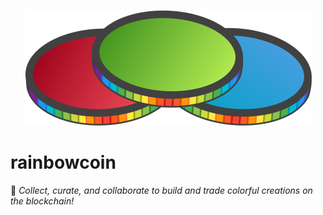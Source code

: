 <p align="center"><img src="api/images/coin/coins.svg" height="185"></p>

# rainbowcoin

🌈 _Collect, curate, and collaborate to build and trade colorful creations on the blockchain!_
